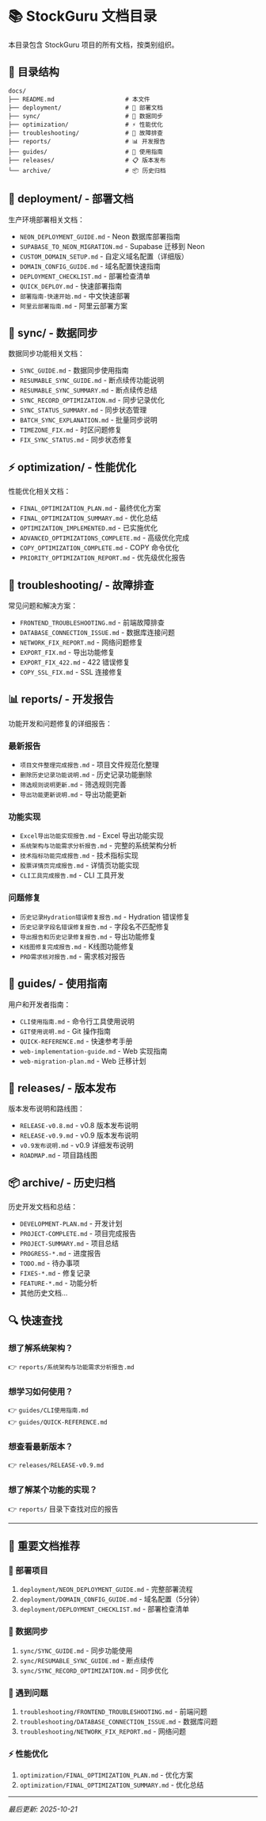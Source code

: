 # 📚 StockGuru 文档目录

本目录包含 StockGuru 项目的所有文档，按类别组织。

## 📁 目录结构

```
docs/
├── README.md                    # 本文件
├── deployment/                  # 🚀 部署文档
├── sync/                        # 🔄 数据同步
├── optimization/                # ⚡ 性能优化
├── troubleshooting/             # 🔧 故障排查
├── reports/                     # 📊 开发报告
├── guides/                      # 📖 使用指南
├── releases/                    # 📋 版本发布
└── archive/                     # 📦 历史归档
```

## 🚀 deployment/ - 部署文档

生产环境部署相关文档：

- `NEON_DEPLOYMENT_GUIDE.md` - Neon 数据库部署指南
- `SUPABASE_TO_NEON_MIGRATION.md` - Supabase 迁移到 Neon
- `CUSTOM_DOMAIN_SETUP.md` - 自定义域名配置（详细版）
- `DOMAIN_CONFIG_GUIDE.md` - 域名配置快速指南
- `DEPLOYMENT_CHECKLIST.md` - 部署检查清单
- `QUICK_DEPLOY.md` - 快速部署指南
- `部署指南-快速开始.md` - 中文快速部署
- `阿里云部署指南.md` - 阿里云部署方案

## 🔄 sync/ - 数据同步

数据同步功能相关文档：

- `SYNC_GUIDE.md` - 数据同步使用指南
- `RESUMABLE_SYNC_GUIDE.md` - 断点续传功能说明
- `RESUMABLE_SYNC_SUMMARY.md` - 断点续传总结
- `SYNC_RECORD_OPTIMIZATION.md` - 同步记录优化
- `SYNC_STATUS_SUMMARY.md` - 同步状态管理
- `BATCH_SYNC_EXPLANATION.md` - 批量同步说明
- `TIMEZONE_FIX.md` - 时区问题修复
- `FIX_SYNC_STATUS.md` - 同步状态修复

## ⚡ optimization/ - 性能优化

性能优化相关文档：

- `FINAL_OPTIMIZATION_PLAN.md` - 最终优化方案
- `FINAL_OPTIMIZATION_SUMMARY.md` - 优化总结
- `OPTIMIZATION_IMPLEMENTED.md` - 已实施优化
- `ADVANCED_OPTIMIZATIONS_COMPLETE.md` - 高级优化完成
- `COPY_OPTIMIZATION_COMPLETE.md` - COPY 命令优化
- `PRIORITY_OPTIMIZATION_REPORT.md` - 优先级优化报告

## 🔧 troubleshooting/ - 故障排查

常见问题和解决方案：

- `FRONTEND_TROUBLESHOOTING.md` - 前端故障排查
- `DATABASE_CONNECTION_ISSUE.md` - 数据库连接问题
- `NETWORK_FIX_REPORT.md` - 网络问题修复
- `EXPORT_FIX.md` - 导出功能修复
- `EXPORT_FIX_422.md` - 422 错误修复
- `COPY_SSL_FIX.md` - SSL 连接修复

## 📊 reports/ - 开发报告

功能开发和问题修复的详细报告：

### 最新报告
- `项目文件整理完成报告.md` - 项目文件规范化整理
- `删除历史记录功能说明.md` - 历史记录功能删除
- `筛选规则说明更新.md` - 筛选规则完善
- `导出功能更新说明.md` - 导出功能更新

### 功能实现
- `Excel导出功能实现报告.md` - Excel 导出功能实现
- `系统架构与功能需求分析报告.md` - 完整的系统架构分析
- `技术指标功能完成报告.md` - 技术指标实现
- `股票详情页完成报告.md` - 详情页功能实现
- `CLI工具完成报告.md` - CLI 工具开发

### 问题修复
- `历史记录Hydration错误修复报告.md` - Hydration 错误修复
- `历史记录字段名错误修复报告.md` - 字段名不匹配修复
- `导出报告和历史记录修复报告.md` - 导出功能修复
- `K线图修复完成报告.md` - K线图功能修复
- `PRD需求核对报告.md` - 需求核对报告

## 📖 guides/ - 使用指南

用户和开发者指南：

- `CLI使用指南.md` - 命令行工具使用说明
- `GIT使用说明.md` - Git 操作指南
- `QUICK-REFERENCE.md` - 快速参考手册
- `web-implementation-guide.md` - Web 实现指南
- `web-migration-plan.md` - Web 迁移计划

## 🚀 releases/ - 版本发布

版本发布说明和路线图：

- `RELEASE-v0.8.md` - v0.8 版本发布说明
- `RELEASE-v0.9.md` - v0.9 版本发布说明
- `v0.9发布说明.md` - v0.9 详细发布说明
- `ROADMAP.md` - 项目路线图

## 📦 archive/ - 历史归档

历史开发文档和总结：

- `DEVELOPMENT-PLAN.md` - 开发计划
- `PROJECT-COMPLETE.md` - 项目完成报告
- `PROJECT-SUMMARY.md` - 项目总结
- `PROGRESS-*.md` - 进度报告
- `TODO.md` - 待办事项
- `FIXES-*.md` - 修复记录
- `FEATURE-*.md` - 功能分析
- 其他历史文档...

## 🔍 快速查找

### 想了解系统架构？
👉 `reports/系统架构与功能需求分析报告.md`

### 想学习如何使用？
👉 `guides/CLI使用指南.md`  
👉 `guides/QUICK-REFERENCE.md`

### 想查看最新版本？
👉 `releases/RELEASE-v0.9.md`

### 想了解某个功能的实现？
👉 `reports/` 目录下查找对应的报告

---

## 📌 重要文档推荐

### 🚀 部署项目
1. `deployment/NEON_DEPLOYMENT_GUIDE.md` - 完整部署流程
2. `deployment/DOMAIN_CONFIG_GUIDE.md` - 域名配置（5分钟）
3. `deployment/DEPLOYMENT_CHECKLIST.md` - 部署检查清单

### 🔄 数据同步
1. `sync/SYNC_GUIDE.md` - 同步功能使用
2. `sync/RESUMABLE_SYNC_GUIDE.md` - 断点续传
3. `sync/SYNC_RECORD_OPTIMIZATION.md` - 同步优化

### 🔧 遇到问题
1. `troubleshooting/FRONTEND_TROUBLESHOOTING.md` - 前端问题
2. `troubleshooting/DATABASE_CONNECTION_ISSUE.md` - 数据库问题
3. `troubleshooting/NETWORK_FIX_REPORT.md` - 网络问题

### ⚡ 性能优化
1. `optimization/FINAL_OPTIMIZATION_PLAN.md` - 优化方案
2. `optimization/FINAL_OPTIMIZATION_SUMMARY.md` - 优化总结

---

*最后更新: 2025-10-21*
